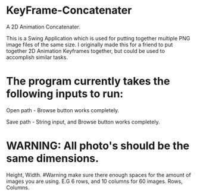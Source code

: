 # KeyFrame-Concatenater
A 2D Animation Concatenater.


This is a Swing Application which is used for putting together multiple PNG image files of the same size. 
I originally made this for a friend to put together 2D Animation Keyframes together, but could be used to accomplish similar tasks.

# The program currently takes the following inputs to run:

Open path - Browse button works completely.

Save path - String input, and Browse button works completely.

# WARNING: All photo's should be the same dimensions. 
Height, Width.
#Warning make sure there enough spaces for the amount of images you are using. E.G 6 rows, and 10 columns for 60 images.
Rows, Columns.
